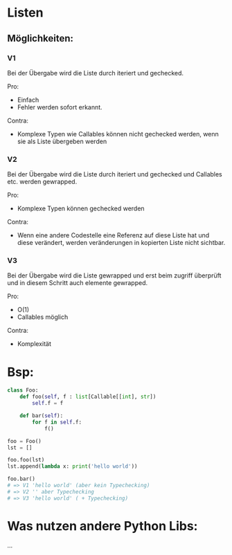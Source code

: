# Listen

## Möglichkeiten:

### V1
Bei der Übergabe wird die Liste durch iteriert und gechecked.

Pro: 
- Einfach
- Fehler werden sofort erkannt.

Contra:
- Komplexe Typen wie Callables können nicht gechecked werden, wenn sie als Liste übergeben werden


### V2
Bei der Übergabe wird die Liste durch iteriert und gechecked und Callables etc. werden gewrapped.

Pro:
- Komplexe Typen können gechecked werden

Contra:
- Wenn eine andere Codestelle eine Referenz auf diese Liste hat und diese verändert, werden veränderungen in 
  kopierten Liste nicht sichtbar.
  
### V3

Bei der Übergabe wird die Liste gewrapped und erst beim zugriff überprüft und in diesem Schritt 
auch elemente gewrapped.

Pro:
- O(1)
- Callables möglich

Contra:
- Komplexität

# Bsp:
```python
class Foo:
    def foo(self, f : list[Callable[[int], str])
        self.f = f

    def bar(self):
        for f in self.f:
            f()

foo = Foo()
lst = []

foo.foo(lst)
lst.append(lambda x: print('hello world'))

foo.bar()
# => V1 'hello world' (aber kein Typechecking)
# => V2 '' aber Typechecking
# => V3 'hello world' ( + Typechecking)
```

# Was nutzen andere Python Libs:
...